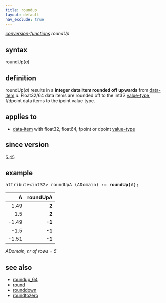 ```yaml
---
title: roundup
layout: default
nav_exclude: true
---
```

*[conversion-functions](conversion-functions) roundUp*

## syntax

roundUp(*a*)

## definition

roundUp(*a*) results in a **integer data item rounded off upwards** from [data-item](data-item) *a*. Float32/64 data items are rounded off to the int32 [value-type](value-type), f/dpoint data items to the ipoint value type.

## applies to

- [data-item](data-item) with float32, float64, fpoint or dpoint [value-type](value-type)

## since version

5.45

## example

<pre>
attribute&lt;int32&gt; roundUpA (ADomain) := <B>roundUp(</B>A<B>)</B>;
</pre>

| A     |**roundUpA**|
|------:|-----------:|
| 1.49  | **2**      |
| 1.5   | **2**      |
| -1.49 | **-1**     |
| -1.5  | **-1**     |
| -1.51 | **-1**     |

*ADomain, nr of rows = 5*

## see also

- [roundup_64](roundup_64)
- [round](round)
- [rounddown](rounddown)
- [roundtozero](roundtozero)